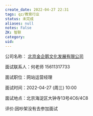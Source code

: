 ```yaml
---
create_date: 2022-04-27 22:31
tags: qz/教育行业
status: 未完成 
aliases: null
notes: False
ZK: 智联
category: 
uid: 
---
```


公司名称： [北京金企鹅文化发展有限公司](http://company.zhaopin.com/P8/CC1461/8687/CC146186879.htm?srccode=508801_growth_206459_0020280650fd322d4bb54000bec2e2e2461)

面试联系人：何老师 15611317733

面试职位：网站运营经理

面试时间：2022-04-27 (周三) 10:00

面试地点：北京海淀区大钟寺13号4C6/4C8

评价:因吵架没有去参加面试